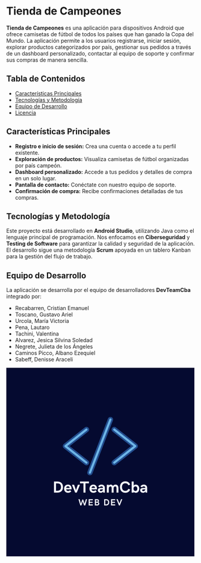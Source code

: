 # Tienda de Campeones

**Tienda de Campeones** es una aplicación para dispositivos Android que ofrece camisetas de fútbol de todos los países que han ganado la Copa del Mundo. La aplicación permite a los usuarios registrarse, iniciar sesión, explorar productos categorizados por país, gestionar sus pedidos a través de un dashboard personalizado, contactar al equipo de soporte y confirmar sus compras de manera sencilla.

## Tabla de Contenidos
- [Características Principales](#características-principales)
- [Tecnologías y Metodología](#tecnologías-y-metodología)
- [Equipo de Desarrollo](#equipo-de-desarrollo)
- [Licencia](#licencia)

## Características Principales

- **Registro e inicio de sesión:** Crea una cuenta o accede a tu perfil existente.
- **Exploración de productos:** Visualiza camisetas de fútbol organizadas por país campeón.
- **Dashboard personalizado:** Accede a tus pedidos y detalles de compra en un solo lugar.
- **Pantalla de contacto:** Conéctate con nuestro equipo de soporte.
- **Confirmación de compra:** Recibe confirmaciones detalladas de tus compras.

## Tecnologías y Metodología
Este proyecto está desarrollado en **Android Studio**, utilizando Java como el lenguaje principal de programación. Nos enfocamos en **Ciberseguridad** y **Testing de Software** para garantizar la calidad y seguridad de la aplicación. El desarrollo sigue una metodología **Scrum** apoyada en un tablero Kanban para la gestión del flujo de trabajo.

## Equipo de Desarrollo
La aplicación se desarrolla por el equipo de desarrolladores **DevTeamCba** integrado por:
- Recabarren, Cristian Emanuel 
- Toscano, Gustavo Ariel 
- Urcola, María Victoria 
- Pena, Lautaro 
- Tachini, Valentina
- Alvarez, Jesica Silvina Soledad
- Negrete, Julieta de los Ángeles 
- Caminos Picco, Albano Ezequiel
- Sabeff, Denisse Araceli

[![Logo del Equipo](https://github.com/Proyecto-Desarrollo-web-ISPC/Proyecto-Integrador-Modulo-FullStack_2023/blob/main/logoequipo.png)](URL_DEL_SITIO_WEB_DEL_EQUIPO)
